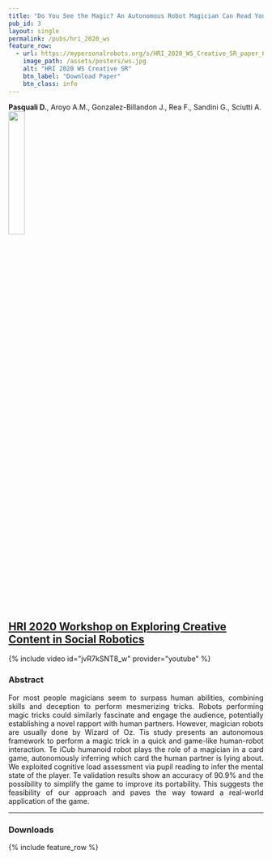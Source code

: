 ```yaml
---
title: "Do You See the Magic? An Autonomous Robot Magician Can Read Your Mind"
pub_id: 3
layout: single
permalink: /pubs/hri_2020_ws
feature_row:
  - url: https://mypersonalrobots.org/s/HRI_2020_WS_Creative_SR_paper_6.pdf
    image_path: /assets/posters/ws.jpg
    alt: "HRI 2020 WS Creative SR"
    btn_label: "Download Paper"
    btn_class: info
---
```


**Pasquali D.**, Aroyo A.M., Gonzalez-Billandon J., Rea F., Sandini G., Sciutti A.
<img width="25%" src="../../assets/images/hri.png">

## [HRI 2020 Workshop on Exploring Creative Content in Social Robotics](https://mypersonalrobots.org/events/2019/12/31/call-for-papers-hri-2020-workshop-on-exploring-creative-content-in-social-robotics)

{% include video id="jvR7kSNT8_w" provider="youtube" %}

### Abstract
<div style="text-align: justify">
For most people magicians seem to surpass human abilities, combining skills and deception to perform mesmerizing tricks. Robots performing magic tricks could similarly fascinate and engage the audience, potentially establishing a novel rapport with human partners. However, magician robots are usually done by Wizard of Oz. Tis study presents an autonomous framework to perform a magic trick in a quick and game-like human-robot interaction. Te iCub humanoid robot plays the role of a magician in a card game, autonomously inferring which card the human partner is lying about. We exploited cognitive load assessment via pupil reading to infer the mental state of the player. Te validation results show an accuracy of 90.9% and the possibility to simplify the game to improve its portability. This suggests the feasibility of our approach and paves the way toward a real-world application of the game.
</div>

---


### Downloads

{% include feature_row %}
